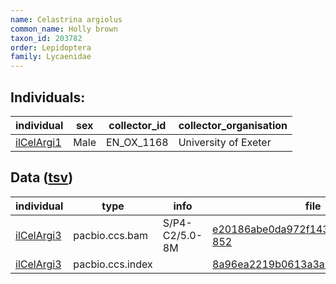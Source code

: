 ```yaml
---
name: Celastrina argiolus
common_name: Holly brown
taxon_id: 203782
order: Lepidoptera
family: Lycaenidae
---
```


## Individuals:

| individual | sex | collector_id | collector_organisation |
| ---------- | --- | ------------ | ---------------------- |
| [ilCelArgi1](ilCelArgi1.md) | Male | EN_OX_1168 | University of Exeter |

## Data ([tsv](Celastrina_argiolus_data.tsv))

| individual | type | info | file |
| ---------- | ---- | ---- | ---- |
| [ilCelArgi3](ilCelArgi3.md) | pacbio.ccs.bam | S/P4-C2/5.0-8M | [e20186abe0da972f1439b4c8ddfa8d17-852](https://darwin.cog.sanger.ac.uk/insects/Celastrina_argiolus/ilCelArgi3/genomic_data/pacbio/m64016_191219_155954.ccs.bam) |
| [ilCelArgi3](ilCelArgi3.md) | pacbio.ccs.index |  | [8a96ea2219b0613a3a7f680d1d974f9d](https://darwin.cog.sanger.ac.uk/insects/Celastrina_argiolus/ilCelArgi3/genomic_data/pacbio/m64016_191219_155954.ccs.bam.pbi) |
